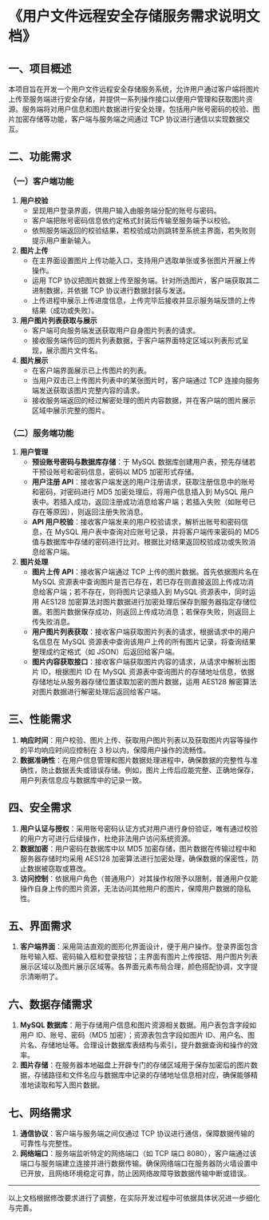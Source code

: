 # 《用户文件远程安全存储服务需求说明文档》

## 一、项目概述
本项目旨在开发一个用户文件远程安全存储服务系统，允许用户通过客户端将图片上传至服务端进行安全存储，并提供一系列操作接口以便用户管理和获取图片资源。服务端将对用户信息和图片数据进行安全处理，包括用户账号密码的校验、图片加密存储等功能，客户端与服务端之间通过 TCP 协议进行通信以实现数据交互。


## 二、功能需求

### （一）客户端功能
1. **用户校验**
    - 呈现用户登录界面，供用户输入由服务端分配的账号与密码。
    - 客户端把账号密码信息依约定格式封装后传输至服务端予以校验。
    - 依照服务端返回的校验结果，若校验成功则跳转至系统主界面，若失败则提示用户重新输入。
2. **图片上传**
    - 在主界面设置图片上传功能入口，支持用户选取单张或多张图片开展上传操作。
    - 运用 TCP 协议把图片数据上传至服务端。针对所选图片，客户端获取其二进制数据，并依据 TCP 协议进行数据封装与发送。
    - 上传进程中展示上传进度信息，上传完毕后接收并显示服务端反馈的上传结果（成功或失败）。
3. **用户图片列表获取与展示**
    - 客户端可向服务端发送获取用户自身图片列表的请求。
    - 接收服务端传回的图片列表数据，于客户端界面特定区域以列表形式呈现，展示图片文件名。
4. **图片展示**
    - 在客户端界面展示已上传图片的列表。
    - 当用户双击已上传图片列表中的某张图片时，客户端通过 TCP 连接向服务端发送获取该图片完整内容的请求。
    - 接收服务端返回的经过解密处理的图片内容数据，并在客户端的图片展示区域中展示完整的图片。

### （二）服务端功能
1. **用户管理**
    - **预设账号密码与数据库存储**：于 MySQL 数据库创建用户表，预先存储若干预设账号和密码信息，密码以 MD5 加密形式存储。
    - **用户注册 API**：接收客户端发送的用户注册请求，获取注册信息中的账号和密码，对密码进行 MD5 加密处理后，将用户信息插入到 MySQL 用户表中。若插入成功，返回注册成功消息给客户端；若插入失败（如账号已存在等原因），则返回注册失败消息。
    - **API 用户校验**：接收客户端发来的用户校验请求，解析出账号和密码信息，在 MySQL 用户表中查询对应账号记录，并将客户端传来密码的 MD5 值与数据库中存储的密码进行比对。根据比对结果返回校验成功或失败消息给客户端。
2. **图片处理**
    - **图片上传 API**：接收客户端通过 TCP 上传的图片数据。首先依据图片名在 MySQL 资源表中查询图片是否已存在，若已存在则直接返回上传成功消息给客户端；若不存在，则将图片记录插入到 MySQL 资源表中，同时运用 AES128 加密算法对图片数据进行加密处理后保存到服务器指定存储位置。若图片数据保存成功，则返回上传成功消息；若保存失败，则返回上传失败消息。
    - **用户图片列表获取**：接收客户端获取图片列表的请求，根据请求中的用户名信息在 MySQL 资源表中查询该用户上传的所有图片记录，将查询结果整理成约定格式（如 JSON）后返回给客户端。
    - **图片内容获取接口**：接收客户端获取图片内容的请求，从请求中解析出图片 ID，根据图片 ID 在 MySQL 资源表中查询图片的存储地址信息，依据存储地址从服务器存储位置读取加密的图片数据，运用 AES128 解密算法对图片数据进行解密处理后返回给客户端。

## 三、性能需求
1. **响应时间**：用户校验、图片上传、获取用户图片列表以及获取图片内容等操作的平均响应时间应控制在 3 秒以内，保障用户操作的流畅性。
2. **数据准确性**：在用户信息管理和图片数据处理进程中，确保数据的完整性与准确性，防止数据丢失或错误存储。例如，图片上传后应能完整、正确地保存，用户列表信息应与数据库中的记录一致。

## 四、安全需求
1. **用户认证与授权**：采用账号密码认证方式对用户进行身份验证，唯有通过校验的用户方可进行后续操作，杜绝非法用户访问系统资源。
2. **数据加密**：用户密码在数据库中以 MD5 加密存储，图片数据在传输过程中和服务器存储时均采用 AES128 加密算法进行加密处理，确保数据的保密性，防止数据被窃取或篡改。
3. **访问控制**：依据用户角色（普通用户）对其操作权限予以限制，普通用户仅能操作自身上传的图片资源，无法访问其他用户的图片，保障用户数据的隐私性。

## 五、界面需求
1. **客户端界面**：采用简洁直观的图形化界面设计，便于用户操作。登录界面包含账号输入框、密码输入框和登录按钮；主界面有图片上传按钮、用户图片列表展示区域以及图片展示区域等。各界面元素布局合理，颜色搭配协调，文字提示清晰明了。

## 六、数据存储需求
1. **MySQL 数据库**：用于存储用户信息和图片资源相关数据。用户表包含字段如用户 ID、账号、密码（MD5 加密）；资源表包含字段如图片 ID、用户名、图片名、存储地址等。合理设计数据库表结构与索引，提升数据查询和操作的效率。
2. **图片存储**：在服务器本地磁盘上开辟专门的存储区域用于保存加密后的图片数据，存储路径和文件名应与数据库中记录的存储地址信息相对应，确保能够精准地读取和写入图片数据。

## 七、网络需求
1. **通信协议**：客户端与服务端之间仅通过 TCP 协议进行通信，保障数据传输的可靠性与完整性。
2. **网络端口**：服务端监听特定的网络端口（如 TCP 端口 8080），客户端通过该端口与服务端建立连接并进行数据传输。确保网络端口在服务器防火墙设置中已开放，且网络环境稳定可靠，防止因网络故障导致数据传输中断或错误。

---

以上文档根据修改要求进行了调整，在实际开发过程中可依据具体状况进一步细化与完善。 